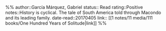 %%
author::García Márquez, Gabriel
status:: Read
rating::Positive
notes::History is cyclical. The tale of South America told through Macondo and its leading family.
date-read::20170405
link:: [[1 notes/11 media/111 books/One Hundred Years of Solitude|link]]
%%
